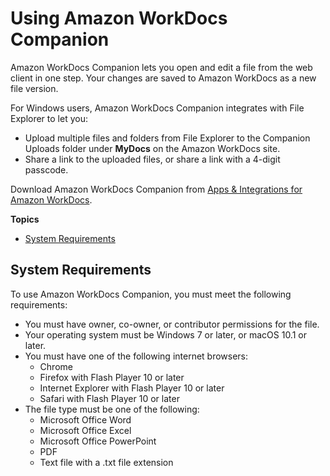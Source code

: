 # Using Amazon WorkDocs Companion<a name="companion"></a>

Amazon WorkDocs Companion lets you open and edit a file from the web client in one step\. Your changes are saved to Amazon WorkDocs as a new file version\.

For Windows users, Amazon WorkDocs Companion integrates with File Explorer to let you: 
+ Upload multiple files and folders from File Explorer to the Companion Uploads folder under **MyDocs** on the Amazon WorkDocs site\. 
+ Share a link to the uploaded files, or share a link with a 4\-digit passcode\.

Download Amazon WorkDocs Companion from [Apps & Integrations for Amazon WorkDocs](https://amazonworkdocs.com/apps.html)\.

**Topics**
+ [System Requirements](#companion_sys_reqs)

## System Requirements<a name="companion_sys_reqs"></a>

To use Amazon WorkDocs Companion, you must meet the following requirements:
+ You must have owner, co\-owner, or contributor permissions for the file\.
+ Your operating system must be Windows 7 or later, or macOS 10\.1 or later\.
+ You must have one of the following internet browsers:
  + Chrome
  + Firefox with Flash Player 10 or later
  + Internet Explorer with Flash Player 10 or later
  + Safari with Flash Player 10 or later
+ The file type must be one of the following:
  + Microsoft Office Word
  + Microsoft Office Excel
  + Microsoft Office PowerPoint
  + PDF
  + Text file with a \.txt file extension